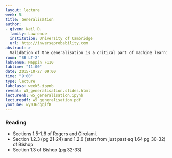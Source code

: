```yaml
---
layout: lecture
week: 5
title: Generalisation
author:
- given: Neil D.
  family: Lawrence
  institution: University of Cambridge
  url: http://inverseprobability.com
abstract: >
  Validation of the generalisation is a critical part of machine learning model design.
room: "SB LT-2"
labvenue: Mappin F110
labtime: "11:00"
date: 2015-10-27 09:00
time: "9:00"
type: lecture
labclass: week5.ipynb
reveal: w5_generalisation.slides.html
lecturenb: w5_generalisation.ipynb
lecturepdf: w5_generalisation.pdf
youtube: wy0J6cgqlf8
---
```



### Reading

-   Sections 1.5-1.6 of Rogers and Girolami.
-   Section 1.2.3 (pg 21-24) and 1.2.6 (start from just past eq 1.64 pg
    30-32) of Bishop
-   Section 1.3 of Bishop (pg 32-33)

